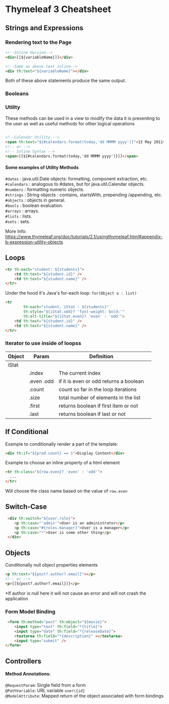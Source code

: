 # Thymeleaf 3  Cheatsheet
## Strings and Expressions
### Rendering text to the Page
```html
<!--Inline Version-->
<div>[[${variableName}]]</div>

<!--Same as above text inline-->
<div th:text="${variableName}"></div>
```
Both of these above statements produce the same output.

### Booleans


### Utility 
These methods can be used in a view to modify the data it
is presenting to the user as well as useful methods for other logical operations
```html
          
<!--Calendar Utility -->
<span th:text="${#calendars.format(today,'dd MMMM yyyy')}">13 May 2011</span>
<!-- or -->
<!-- Inline Syntax -->
<span>[[${#calendars.format(today,'dd MMMM yyyy')}]]</span>

```

#### Some examples of Utility Methods
`#dates` :  java.util.Date objects: formatting, component extraction, etc. \
`#calendars` : analogous to #dates, but for java.util.Calendar objects. \
`#numbers` : formatting numeric objects.\
`#strings` :  String objects : contains, startsWith, prepending /appending, etc.\
`#objects` :  objects in general.\
`#bools` :  boolean evaluation.\
`#arrays` :  arrays.\
`#lists` :  lists.\
`#sets` :  sets.

More Info: https://www.thymeleaf.org/doc/tutorials/2.1/usingthymeleaf.html#appendix-b-expression-utility-objects

## Loops

```html
<tr th:each="student: ${students}">
    <td th:text="${student.id}" />
    <td th:text="${student.name}" />
</tr>
```
 Under the hood it's Java's for-each loop: `for(Object o : list)`
```html
<tr
        th:each="student, iStat : ${students}"
        th:style="${iStat.odd}? 'font-weight: bold;'"
        th:alt-title="${iStat.even}? 'even' : 'odd'">
    <td th:text="${student.id}" />
    <td th:text="${student.name}" />
</tr>
```

### Iterator to use inside of loopss
| Object | Param      | Definition                             |   |
|--------|------------|----------------------------------------|---|
| iStat  |            |                                        |   |
|        | .index     | The current index                      |   |
|        | .even .odd | if it is even or odd returns a boolean |   |
|        | .count     | count so far in the loop iterations    |   |
|        | .size      | total number of elements in the list   |   |
|        | .first     | returns boolean if first item or not   |   |
|        | .last      | returns boolean if last or not         |   |
## If Conditional


Example to conditionally render a part of the template:
```html
<div th:if="${prod.count} == 1">Display Content</div>
```

Example to choose an inline property of a html element
```html
<tr th:class="${row.even}? 'even' : 'odd'">
  ...
</tr>
```
Will choose the class name based on the value of `row.even`


## Switch-Case

```html
 <div th:switch="${user.role}">
 	<p th:case="'admin'">User is an administrator</p>
 	<p th:case="#{roles.manager}">User is a manager</p>
 	<p th:case="*">User is some other thing</p>
 </div>
```




## Objects
Conditionally null object properties elements
```html
<p th:text="${post?.author?.email}"></p>
<!-- or -->
<p>[[${post?.author?.email}]]</p>
```
*If author is null here it will not cause an error and will not crash the application


### Form Model Binding
```html
 <form th:method="post" th:object="${movie}">
    <input type="text" th:field="*{title}">
    <input type="date" th:field="*{releaseDate}">
    <textarea th:field="*{description}" ></textarea>
    <input type="submit" />
</form>
```


## Controllers

#### Method Annotations:
`@RequestParam`: Single field from a form\
`@PathVariable`: URL variable `user\{id}` \
`@ModelAttribute`: Mapped return of the object associated with form bindings





